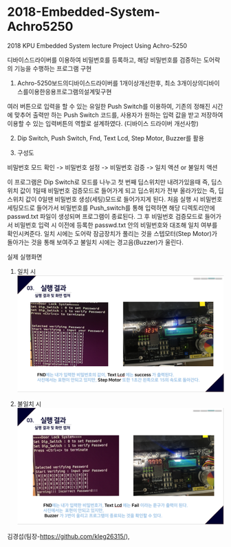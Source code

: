 # 2018-Embedded-System-Achro5250
2018 KPU Embedded System lecture Project Using Achro-5250

디바이스드라이버를 이용하여 비밀번호를 등록하고, 해당 비밀번호를 검증하는 도어락의 기능을 수행하는 프로그램 구현

1) Achro-5250보드의디바이스드라이버를 1개이상개선한후, 최소 3개이상의디바이스를이용한응용프로그램의설계및구현

  여러 버튼으로 입력을 할 수 있는 유일한 Push Switch를 이용하여, 기존의 정해진 시간에 맞추어 출력만 하는 Push Switch 코드를, 사용자가 원하는 입력 값을 받고 저장하여 이용할 수 있는 입력버튼의 역할로 설계하였다. (디바이스 드라이버 개선사항)

2) Dip Switch, Push Switch, Fnd, Text Lcd, Step Motor, Buzzer를 활용

3) 구성도 

  비밀번호 모드 확인 -> 비밀번호 설정 -> 비밀번호 검증 -> 일치 액션 or 불일치 액션
  
이 프로그램은 Dip Switch로 모드를 나누고 첫 번째 딥스위치만 내려가있을때 즉, 딥스위치 값이 1일때 비밀번호 검증모드로 들어가게 되고 딥스위치가 전부 올라가있는 즉, 딥스위치 값이 0일땐 비밀번호 생성(세팅)모드로 들어가지게 된다. 처음 실행 시 비밀번호 세팅모드로 들어가서 비밀번호를 Push_switch를 통해 입력하면 해당 디렉토리안에 passwd.txt 파일이 생성되며 프로그램이 종료된다. 그 후 비밀번호 검증모드로 들어가서 비밀번호 입력 시 이전에 등록한 passwd.txt 안의 비밀번호와 대조해 일치 여부를 확인시켜준다. 일치 시에는 도어락 잠금장치가 풀리는 것을 스텝모터(Step Motor)가 돌아가는 것을 통해 보여주고 불일치 시에는 경고음(Buzzer)가 울린다. 

실제 실행화면
1) 일치 시
![일치](correct.PNG)

2) 불일치 시
![불일치](incorrect.PNG)


김경섭(팀장-https://github.com/kleg26315/), 
